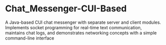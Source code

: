 # Chat_Messenger-CUI-Based
A  Java-based CUI chat messenger with separate server and client modules. Implements socket programming for real-time text communication, maintains chat logs, and demonstrates networking concepts with a simple command-line interface
